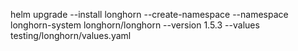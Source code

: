 
helm upgrade --install longhorn --create-namespace --namespace longhorn-system longhorn/longhorn --version 1.5.3 --values testing/longhorn/values.yaml
